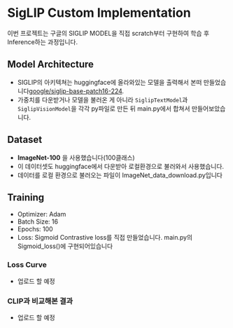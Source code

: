 # SigLIP Custom Implementation

이번 프로젝트는 구글의 SIGLIP MODEL을 직접 scratch부터 구현하여 학습 후 Inference하는 과정입니다.

## Model Architecture

- SIGLIP의 아키텍쳐는 huggingface에 올라와있는 모델을 출력해서 본떠 만들었습니다[google/siglip-base-patch16-224](https://huggingface.co/google/siglip-base-patch16-224).
- 가중치를 다운받거나 모델을 불러온 게 아니라 `SiglipTextModel`과`SiglipVisionModel`을 각각 py파일로 만든 뒤 main.py에서 합쳐서 만들어보았습니다.



## Dataset

- **ImageNet-100** 을 사용했습니다(100클래스)
- 이 데이터셋도 huggingface에서 다운받아 로컬환경으로 불러와서 사용했습니다.
- 데이터를 로컬 환경으로 불러오는 파일이 ImageNet_data_download.py입니다

## Training

- Optimizer: Adam
- Batch Size: 16
- Epochs: 100
- Loss: Sigmoid Contrastive loss를 직접 만들었습니다. main.py의 Sigmoid_loss()에 구현되어있습니다


### Loss Curve

- 업로드 할 예정

### CLIP과 비교해본 결과

- 업로드 할 예정
  
